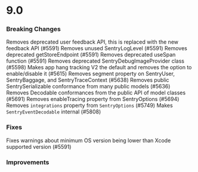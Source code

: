 # 9.0

### Breaking Changes

Removes deprecated user feedback API, this is replaced with the new feedback API (#5591)
Removes unused SentryLogLevel (#5591)
Removes deprecated getStoreEndpoint (#5591)
Removes deprecated useSpan function (#5591)
Removes deprecated SentryDebugImageProvider class (#5598)
Makes app hang tracking V2 the default and removes the option to enable/disable it (#5615)
Removes segment property on SentryUser, SentryBaggage, and SentryTraceContext (#5638)
Removes public SentrySerializable conformance from many public models (#5636)
Removes Decodable conformances from the public API of model classes (#5691)
Removes enableTracing property from SentryOptions (#5694)
Removes `integrations` property from `SentryOptions` (#5749)
Makes `SentryEventDecodable` internal (#5808)

### Fixes

Fixes warnings about minimum OS version being lower than Xcode supported version (#5591)

### Improvements
